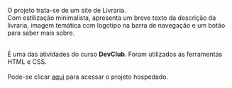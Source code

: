 <p>O projeto trata-se de um site de Livraria.<br>
Com estilização minimalista, apresenta um breve texto da descrição da livraria, imagem temática com logotipo na barra de navegação e um botão para saber mais sobre.<br><br>
  
É uma das atividades do curso <b>DevClub</b>. Foram utilizados as ferramentas HTML e CSS.
<br>
<br>
Pode-se clicar <a href="https://pj-livraria.netlify.app">aqui</a> para acessar o projeto hospedado.
<br>
<br>
</p>

